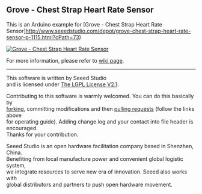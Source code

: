 Grove - Chest Strap Heart Rate Sensor
-------------------------------------

This is an Arduino example for [Grove - Chest Strap Heart Rate Sensor]http://www.seeedstudio.com/depot/grove-chest-strap-heart-rate-sensor-p-1115.html?cPath=73)

[![Grove - Chest Strap Heart Rate Sensor](http://www.seeedstudio.com/depot/bmz_cache/4/47c1543ff065a774f0dcf34de2f8a4d6.image.114x85.jpg)](http://www.seeedstudio.com/depot/grove-chest-strap-heart-rate-sensor-p-1115.html?cPath=73)

For more information, please refer to [wiki page](http://www.seeedstudio.com/wiki/Grove_-_Heart_rate_chest_belt_kit).

----

This software is written by Seeed Studio<br>
and is licensed under [The LGPL License V2.1](http://www.seeedstudio.com/wiki/Grove_-_I2C_Motor_Driver_V1.1). 

Contributing to this software is warmly welcomed. You can do this basically by<br>
[forking](https://help.github.com/articles/fork-a-repo), committing modifications and then [pulling requests](https://help.github.com/articles/using-pull-requests) (follow the links above<br>
for operating guide). Adding change log and your contact into file header is encouraged.<br>
Thanks for your contribution.

Seeed Studio is an open hardware facilitation company based in Shenzhen, China. <br>
Benefiting from local manufacture power and convenient global logistic system, <br>
we integrate resources to serve new era of innovation. Seeed also works with <br>
global distributors and partners to push open hardware movement.<br>






